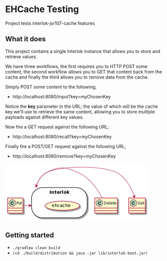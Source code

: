 # EHCache Testing

Project tests interlok-jsr107-cache features

## What it does

This project contains a single Interlok instance that allows you to store and retrieve values.

We have three workflows, the first requires you to HTTP POST some content, the second workflow allows you to GET that content back from the cache and finally the third allows you to remove data from the cache.

Simply POST some content to the following;
 - http://localhost:8080/input?key=myChosenKey

Notice the __key__ parameter in the URL; the value of which will be the cache key we'll use to retrieve the same content, allowing you to store multiple payloads against different key values.

Now fire a GET request against the following URL;
 - http://localhost:8080/recall?key=myChosenKey

Finally fire a POST/GET request against the following URL;
 - http://localhost:8080/remove?key=myChosenKey

![ehcache diagram](/ehcache.png "ehcache diagram")
 
## Getting started

* `./gradlew clean build`
* `(cd ./build/distribution && java -jar lib/interlok-boot.jar)`

